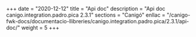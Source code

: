 +++
date        = "2020-12-12"
title       = "Api doc"
description = "Api doc canigo.integration.padro.pica 2.3.1"
sections    = "Canigó"
enllac		= "/canigo-fwk-docs/documentacio-llibreries/canigo.integration.padro.pica/2.3.1/api-doc/"
weight		= 5
+++
